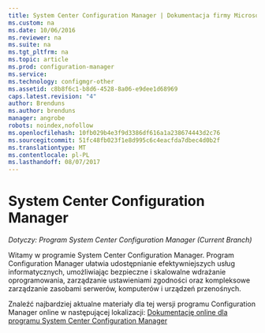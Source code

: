 ```yaml
---
title: System Center Configuration Manager | Dokumentacja firmy Microsoft
ms.custom: na
ms.date: 10/06/2016
ms.reviewer: na
ms.suite: na
ms.tgt_pltfrm: na
ms.topic: article
ms.prod: configuration-manager
ms.service: 
ms.technology: configmgr-other
ms.assetid: c8b8f6c1-b8d6-4528-8a06-e9dee1d68969
caps.latest.revision: "4"
author: Brenduns
ms.author: brenduns
manager: angrobe
robots: noindex,nofollow
ms.openlocfilehash: 10fb029b4e3f9d3386df616a1a238674443d2c76
ms.sourcegitcommit: 51fc48fb023f1e8d995c6c4eacfda7dbec4d0b2f
ms.translationtype: MT
ms.contentlocale: pl-PL
ms.lasthandoff: 08/07/2017
---
```

# <a name="system-center-configuration-manager"></a>System Center Configuration Manager

*Dotyczy: Program System Center Configuration Manager (Current Branch)*

Witamy w programie System Center Configuration Manager. Program Configuration Manager ułatwia udostępnianie efektywniejszych usług informatycznych, umożliwiając bezpieczne i skalowalne wdrażanie oprogramowania, zarządzanie ustawieniami zgodności oraz kompleksowe zarządzanie zasobami serwerów, komputerów i urządzeń przenośnych.  

 Znaleźć najbardziej aktualne materiały dla tej wersji programu Configuration Manager online w następującej lokalizacji: [Dokumentację online dla programu System Center Configuration Manager](https://go.microsoft.com/fwlink/?LinkID=533344)

